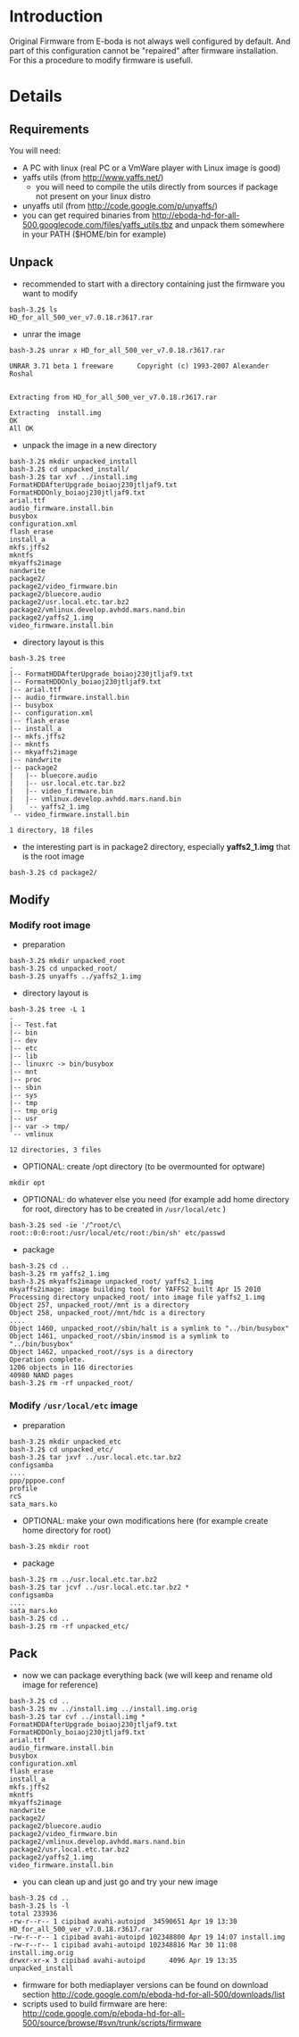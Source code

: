 # Introduction #

Original Firmware from E-boda is not always well configured by default. And part of this configuration cannot be "repaired" after firmware installation. For this a procedure to modify firmware is usefull.


# Details #

## Requirements ##

You will need:
  * A PC with linux (real PC or a VmWare player with Linux image is good)
  * yaffs utils (from http://www.yaffs.net/)
    * you will need to compile the utils directly from sources if package not present on your linux distro
  * unyaffs util (from http://code.google.com/p/unyaffs/)
  * you can get required binaries from http://eboda-hd-for-all-500.googlecode.com/files/yaffs_utils.tbz and unpack them somewhere in your PATH ($HOME/bin for example)

## Unpack ##
  * recommended to start with a directory containing just the firmware you want to modify
```
bash-3.2$ ls
HD_for_all_500_ver_v7.0.18.r3617.rar
```
  * unrar the image
```
bash-3.2$ unrar x HD_for_all_500_ver_v7.0.18.r3617.rar 

UNRAR 3.71 beta 1 freeware      Copyright (c) 1993-2007 Alexander Roshal


Extracting from HD_for_all_500_ver_v7.0.18.r3617.rar

Extracting  install.img                                               OK 
All OK
```

  * unpack the image in a new directory
```
bash-3.2$ mkdir unpacked_install
bash-3.2$ cd unpacked_install/
bash-3.2$ tar xvf ../install.img 
FormatHDDAfterUpgrade_boiaoj230jtljaf9.txt
FormatHDDOnly_boiaoj230jtljaf9.txt
arial.ttf
audio_firmware.install.bin
busybox
configuration.xml
flash_erase
install_a
mkfs.jffs2
mkntfs
mkyaffs2image
nandwrite
package2/
package2/video_firmware.bin
package2/bluecore.audio
package2/usr.local.etc.tar.bz2
package2/vmlinux.develop.avhdd.mars.nand.bin
package2/yaffs2_1.img
video_firmware.install.bin
```

  * directory layout is this
```
bash-3.2$ tree 
.
|-- FormatHDDAfterUpgrade_boiaoj230jtljaf9.txt
|-- FormatHDDOnly_boiaoj230jtljaf9.txt
|-- arial.ttf
|-- audio_firmware.install.bin
|-- busybox
|-- configuration.xml
|-- flash_erase
|-- install_a
|-- mkfs.jffs2
|-- mkntfs
|-- mkyaffs2image
|-- nandwrite
|-- package2
|   |-- bluecore.audio
|   |-- usr.local.etc.tar.bz2
|   |-- video_firmware.bin
|   |-- vmlinux.develop.avhdd.mars.nand.bin
|   `-- yaffs2_1.img
`-- video_firmware.install.bin

1 directory, 18 files
```
  * the interesting part is in package2 directory, especially **yaffs2\_1.img** that is the root image
```
bash-3.2$ cd package2/
```
## Modify ##
### Modify root image ###
  * preparation
```
bash-3.2$ mkdir unpacked_root
bash-3.2$ cd unpacked_root/
bash-3.2$ unyaffs ../yaffs2_1.img 
```
  * directory layout is
```
bash-3.2$ tree -L 1
.
|-- Test.fat
|-- bin
|-- dev
|-- etc
|-- lib
|-- linuxrc -> bin/busybox
|-- mnt
|-- proc
|-- sbin
|-- sys
|-- tmp
|-- tmp_orig
|-- usr
|-- var -> tmp/
`-- vmlinux

12 directories, 3 files
```
  * OPTIONAL: create /opt directory (to be overmounted for optware)
```
mkdir opt
```
  * OPTIONAL: do whatever else you need (for example add home directory for root, directory has to be created in `/usr/local/etc` )
```
bash-3.2$ sed -ie '/^root/c\
root::0:0:root:/usr/local/etc/root:/bin/sh' etc/passwd
```
  * package
```
bash-3.2$ cd ..
bash-3.2$ rm yaffs2_1.img 
bash-3.2$ mkyaffs2image unpacked_root/ yaffs2_1.img
mkyaffs2image: image building tool for YAFFS2 built Apr 15 2010
Processing directory unpacked_root/ into image file yaffs2_1.img
Object 257, unpacked_root//mnt is a directory
Object 258, unpacked_root//mnt/hdc is a directory
....
Object 1460, unpacked_root//sbin/halt is a symlink to "../bin/busybox"
Object 1461, unpacked_root//sbin/insmod is a symlink to "../bin/busybox"
Object 1462, unpacked_root//sys is a directory
Operation complete.
1206 objects in 116 directories
40980 NAND pages
bash-3.2$ rm -rf unpacked_root/
```


### Modify `/usr/local/etc` image ###
  * preparation
```
bash-3.2$ mkdir unpacked_etc
bash-3.2$ cd unpacked_etc/
bash-3.2$ tar jxvf ../usr.local.etc.tar.bz2 
configsamba
....
ppp/pppoe.conf
profile
rcS
sata_mars.ko
```

  * OPTIONAL: make your own modifications here (for example create home directory for root)
```
bash-3.2$ mkdir root
```

  * package
```
bash-3.2$ rm ../usr.local.etc.tar.bz2 
bash-3.2$ tar jcvf ../usr.local.etc.tar.bz2 *
configsamba
....
sata_mars.ko
bash-3.2$ cd ..
bash-3.2$ rm -rf unpacked_etc/
```

## Pack ##
  * now we can package everything back (we will keep and rename old image for reference)
```
bash-3.2$ cd ..
bash-3.2$ mv ../install.img ../install.img.orig
bash-3.2$ tar cvf ../install.img *
FormatHDDAfterUpgrade_boiaoj230jtljaf9.txt
FormatHDDOnly_boiaoj230jtljaf9.txt
arial.ttf
audio_firmware.install.bin
busybox
configuration.xml
flash_erase
install_a
mkfs.jffs2
mkntfs
mkyaffs2image
nandwrite
package2/
package2/bluecore.audio
package2/video_firmware.bin
package2/vmlinux.develop.avhdd.mars.nand.bin
package2/usr.local.etc.tar.bz2
package2/yaffs2_1.img
video_firmware.install.bin
```
  * you can clean up and just go and try your new image
```
bash-3.2$ cd ..
bash-3.2$ ls -l
total 233936
-rw-r--r-- 1 cipibad avahi-autoipd  34590651 Apr 19 13:30 HD_for_all_500_ver_v7.0.18.r3617.rar
-rw-r--r-- 1 cipibad avahi-autoipd 102348800 Apr 19 14:07 install.img
-rw-r--r-- 1 cipibad avahi-autoipd 102348816 Mar 30 11:08 install.img.orig
drwxr-xr-x 3 cipibad avahi-autoipd      4096 Apr 19 13:35 unpacked_install
```
  * firmware for both mediaplayer versions can be found on download section http://code.google.com/p/eboda-hd-for-all-500/downloads/list
  * scripts used to build firmware are here: http://code.google.com/p/eboda-hd-for-all-500/source/browse/#svn/trunk/scripts/firmware